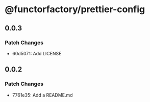 # @functorfactory/prettier-config

## 0.0.3

### Patch Changes

- 60d5071: Add LICENSE

## 0.0.2

### Patch Changes

- 7761e35: Add a README.md
